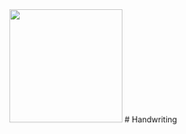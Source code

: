 <img height="200" width="auto" src="http://machinethink.net/blog/ios-11-machine-learning-for-everyone/">
# Handwriting

